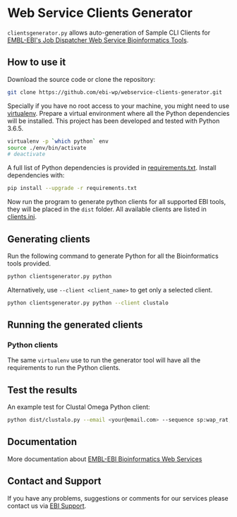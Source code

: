 # Web Service Clients Generator

`clientsgenerator.py` allows auto-generation of Sample CLI Clients for 
[EMBL-EBI's Job Dispatcher Web Service Bioinformatics Tools](https://www.ebi.ac.uk/services).

## How to use it

Download the source code or clone the repository:

```bash
git clone https://github.com/ebi-wp/webservice-clients-generator.git
```

Specially if you have no root access to your machine, you might need to 
use [virtualenv](http://docs.python-guide.org/en/latest/dev/virtualenvs/).
Prepare a virtual environment where all the Python dependencies will be installed. 
This project has been developed and tested with Python 3.6.5.

```bash
virtualenv -p `which python` env
source ./env/bin/activate
# deactivate
```

A full list of Python dependencies is provided in [requirements.txt](requirements.txt). Install dependencies with:

```bash
pip install --upgrade -r requirements.txt
```

Now run the program to generate python clients for all supported EBI tools, they will be placed in the `dist` folder. 
All available clients are listed in [clients.ini](clients.ini).

## Generating clients

Run the following command to generate Python for all the Bioinformatics tools provided. 

```bash
python clientsgenerator.py python
```

Alternatively, use `--client <client_name>` to get only a selected client. 

```bash
python clientsgenerator.py python --client clustalo
```

## Running the generated clients

### Python clients

The same `virtualenv` use to run the generator tool will have all the requirements to run the Python clients.

## Test the results

An example test for Clustal Omega Python client:

```bash
python dist/clustalo.py --email <your@email.com> --sequence sp:wap_rat,sp:wap_mouse,sp:wap_pig
```

## Documentation

More documentation about [EMBL-EBI Bioinformatics Web Services](https://www.ebi.ac.uk/seqdb/confluence/display/WEBSERVICES/EMBL-EBI+Web+Services)


## Contact and Support

If you have any problems, suggestions or comments for our services please
contact us via [EBI Support](http://www.ebi.ac.uk/support/index.php?query=WebServices).
